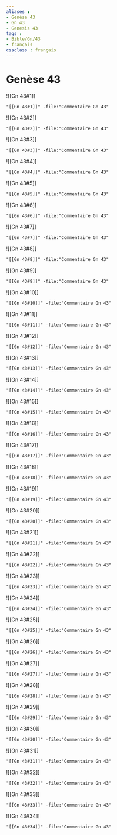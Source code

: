 ```yaml
---
aliases : 
- Genèse 43
- Gn 43
- Genesis 43
tags : 
- Bible/Gn/43
- français
cssclass : français
---
```


# Genèse 43

![[Gn 43#1]]

```query
"[[Gn 43#1]]" -file:"Commentaire Gn 43"
```

![[Gn 43#2]]

```query
"[[Gn 43#2]]" -file:"Commentaire Gn 43"
```

![[Gn 43#3]]

```query
"[[Gn 43#3]]" -file:"Commentaire Gn 43"
```

![[Gn 43#4]]

```query
"[[Gn 43#4]]" -file:"Commentaire Gn 43"
```

![[Gn 43#5]]

```query
"[[Gn 43#5]]" -file:"Commentaire Gn 43"
```

![[Gn 43#6]]

```query
"[[Gn 43#6]]" -file:"Commentaire Gn 43"
```

![[Gn 43#7]]

```query
"[[Gn 43#7]]" -file:"Commentaire Gn 43"
```

![[Gn 43#8]]

```query
"[[Gn 43#8]]" -file:"Commentaire Gn 43"
```

![[Gn 43#9]]

```query
"[[Gn 43#9]]" -file:"Commentaire Gn 43"
```

![[Gn 43#10]]

```query
"[[Gn 43#10]]" -file:"Commentaire Gn 43"
```

![[Gn 43#11]]

```query
"[[Gn 43#11]]" -file:"Commentaire Gn 43"
```

![[Gn 43#12]]

```query
"[[Gn 43#12]]" -file:"Commentaire Gn 43"
```

![[Gn 43#13]]

```query
"[[Gn 43#13]]" -file:"Commentaire Gn 43"
```

![[Gn 43#14]]

```query
"[[Gn 43#14]]" -file:"Commentaire Gn 43"
```

![[Gn 43#15]]

```query
"[[Gn 43#15]]" -file:"Commentaire Gn 43"
```

![[Gn 43#16]]

```query
"[[Gn 43#16]]" -file:"Commentaire Gn 43"
```

![[Gn 43#17]]

```query
"[[Gn 43#17]]" -file:"Commentaire Gn 43"
```

![[Gn 43#18]]

```query
"[[Gn 43#18]]" -file:"Commentaire Gn 43"
```

![[Gn 43#19]]

```query
"[[Gn 43#19]]" -file:"Commentaire Gn 43"
```

![[Gn 43#20]]

```query
"[[Gn 43#20]]" -file:"Commentaire Gn 43"
```

![[Gn 43#21]]

```query
"[[Gn 43#21]]" -file:"Commentaire Gn 43"
```

![[Gn 43#22]]

```query
"[[Gn 43#22]]" -file:"Commentaire Gn 43"
```

![[Gn 43#23]]

```query
"[[Gn 43#23]]" -file:"Commentaire Gn 43"
```

![[Gn 43#24]]

```query
"[[Gn 43#24]]" -file:"Commentaire Gn 43"
```

![[Gn 43#25]]

```query
"[[Gn 43#25]]" -file:"Commentaire Gn 43"
```

![[Gn 43#26]]

```query
"[[Gn 43#26]]" -file:"Commentaire Gn 43"
```

![[Gn 43#27]]

```query
"[[Gn 43#27]]" -file:"Commentaire Gn 43"
```

![[Gn 43#28]]

```query
"[[Gn 43#28]]" -file:"Commentaire Gn 43"
```

![[Gn 43#29]]

```query
"[[Gn 43#29]]" -file:"Commentaire Gn 43"
```

![[Gn 43#30]]

```query
"[[Gn 43#30]]" -file:"Commentaire Gn 43"
```

![[Gn 43#31]]

```query
"[[Gn 43#31]]" -file:"Commentaire Gn 43"
```

![[Gn 43#32]]

```query
"[[Gn 43#32]]" -file:"Commentaire Gn 43"
```

![[Gn 43#33]]

```query
"[[Gn 43#33]]" -file:"Commentaire Gn 43"
```

![[Gn 43#34]]

```query
"[[Gn 43#34]]" -file:"Commentaire Gn 43"
```


